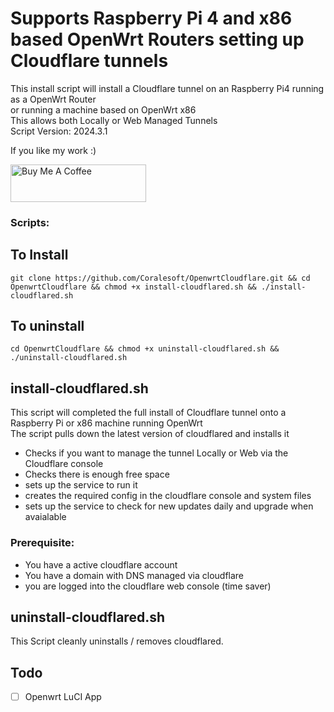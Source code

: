

# Supports Raspberry Pi 4 and x86 based OpenWrt Routers setting up Cloudflare tunnels

This install script will install a Cloudflare tunnel on an Raspberry Pi4 running as a OpenWrt Router\
or running a machine based on OpenWrt x86\
This allows both Locally or Web Managed Tunnels\
Script Version: 2024.3.1

If you like my work :)

<a href="https://www.buymeacoffee.com/r6zt79njh5m" target="_blank"> <img src="https://cdn.buymeacoffee.com/buttons/v2/default-yellow.png" alt="Buy Me A Coffee" style="height: 60px !important;width: 217px !important;" > </a>

### Scripts:

## To Install
```
git clone https://github.com/Coralesoft/OpenwrtCloudflare.git && cd OpenwrtCloudflare && chmod +x install-cloudflared.sh && ./install-cloudflared.sh
```

## To uninstall
```
cd OpenwrtCloudflare && chmod +x uninstall-cloudflared.sh && ./uninstall-cloudflared.sh
```



## install-cloudflared.sh
This script will completed the full install of Cloudflare tunnel onto a Raspberry Pi or x86 machine running OpenWrt\
The script pulls down the latest version of cloudflared and installs it
- Checks if you want to manage the tunnel Locally or Web via the Cloudflare console 
- Checks there is enough free space
- sets up the service to run it 
- creates the required config in the cloudflare console and  system files
- sets up the service to check for new updates daily and upgrade when avaialable

### Prerequisite:
- You have a active cloudflare account
- You have a domain with DNS managed via cloudflare
- you are logged into the cloudflare web console (time saver)


## uninstall-cloudflared.sh
This Script cleanly uninstalls / removes cloudflared.


## Todo

* [ ] Openwrt LuCI App


